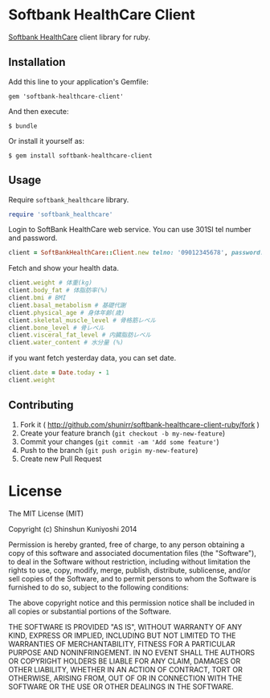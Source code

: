 # Softbank HealthCare Client

[Softbank HealthCare](https://healthcare.mb.softbank.jp/pc/) client library for ruby.

## Installation

Add this line to your application's Gemfile:

    gem 'softbank-healthcare-client'

And then execute:

    $ bundle

Or install it yourself as:

    $ gem install softbank-healthcare-client

## Usage

Require `softbank_healthcare` library.

```ruby
require 'softbank_healthcare'
```

Login to SoftBank HealthCare web service. You can use 301SI tel number and password.

```ruby
client = SoftBankHealthCare::Client.new telno: '09012345678', password: '1234'
```

Fetch and show your health data.

```ruby
client.weight # 体重(kg)
client.body_fat # 体脂肪率(%)
client.bmi # BMI
client.basal_metabolism # 基礎代謝
client.physical_age # 身体年齢(歳)
client.skeletal_muscle_level # 骨格筋レベル
client.bone_level # 骨レベル
client.visceral_fat_level # 内臓脂肪レベル
client.water_content # 水分量 (%)
```

if you want fetch yesterday data, you can set date.

```ruby
client.date = Date.today - 1
client.weight
```

## Contributing

1. Fork it ( http://github.com/shunirr/softbank-healthcare-client-ruby/fork )
2. Create your feature branch (`git checkout -b my-new-feature`)
3. Commit your changes (`git commit -am 'Add some feature'`)
4. Push to the branch (`git push origin my-new-feature`)
5. Create new Pull Request

# License

The MIT License (MIT)

Copyright (c) Shinshun Kuniyoshi 2014

Permission is hereby granted, free of charge, to any person obtaining a copy of
this software and associated documentation files (the "Software"), to deal in
the Software without restriction, including without limitation the rights to
use, copy, modify, merge, publish, distribute, sublicense, and/or sell copies of
the Software, and to permit persons to whom the Software is furnished to do so,
subject to the following conditions:

The above copyright notice and this permission notice shall be included in all
copies or substantial portions of the Software.

THE SOFTWARE IS PROVIDED "AS IS", WITHOUT WARRANTY OF ANY KIND, EXPRESS OR
IMPLIED, INCLUDING BUT NOT LIMITED TO THE WARRANTIES OF MERCHANTABILITY, FITNESS
FOR A PARTICULAR PURPOSE AND NONINFRINGEMENT. IN NO EVENT SHALL THE AUTHORS OR
COPYRIGHT HOLDERS BE LIABLE FOR ANY CLAIM, DAMAGES OR OTHER LIABILITY, WHETHER
IN AN ACTION OF CONTRACT, TORT OR OTHERWISE, ARISING FROM, OUT OF OR IN
CONNECTION WITH THE SOFTWARE OR THE USE OR OTHER DEALINGS IN THE SOFTWARE.
